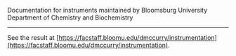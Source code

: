 Documentation for instruments maintained by Bloomsburg University Department of
Chemistry and Biochemistry

---

See the result at
[https://facstaff.bloomu.edu/dmccurry/instrumentation](https://facstaff.bloomu.edu/dmccurry/instrumentation).
